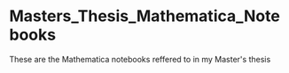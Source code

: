 # Masters_Thesis_Mathematica_Notebooks
These are the Mathematica notebooks reffered to in my Master's thesis
